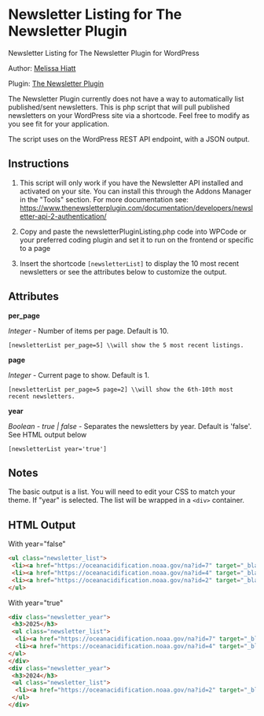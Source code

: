 # Newsletter Listing for The Newsletter Plugin
Newsletter Listing for The Newsletter Plugin for WordPress

Author: [Melissa Hiatt](mailto:melissa.hiatt@noaa.gov)

Plugin: [The Newsletter Plugin](https://www.thenewsletterplugin.com/) 

The Newsletter Plugin currently does not have a way to automatically list published/sent newsletters. This is php script that will pull published newsletters on your WordPress site via a shortcode.
Feel free to modify as you see fit for your application.

The script uses on the WordPress REST API endpoint, with a JSON output.

Instructions
----------

1. This script will only work if you have the Newsletter API installed and activated on your site.
You can install this through the Addons Manager in the "Tools" section. For more documentation see:
https://www.thenewsletterplugin.com/documentation/developers/newsletter-api-2-authentication/

3. Copy and paste the newsletterPluginListing.php code into WPCode or your preferred coding plugin and set it to run on the frontend or specific to a page

4. Insert the shortcode `[newsletterList]` to display the 10 most recent newsletters or see the attributes below to customize the output.

Attributes
--------- 
 __per_page__
 
*Integer* - Number of items per page. Default is 10.

` [newsletterList per_page=5] \\will show the 5 most recent listings. `
 
 __page__
 
*Integer* - Current page to show.  Default is 1.

`[newsletterList per_page=5 page=2] \\will show the 6th-10th most recent newsletters.`

__year__

*Boolean - true | false* - Separates the newsletters by year. Default is 'false'. See HTML output below

`[newsletterList year='true']` 


Notes
--------
The basic output is a list. You will need to edit your CSS to match your theme.
If "year" is selected. The list will be wrapped in a `<div>` container.


HTML Output
--------

With year="false"

```html
<ul class="newsletter_list">
 <li><a href="https://oceanacidification.noaa.gov/na?id=7" target="_blank">OAP Ocean Outlook - Summer 2025 Newsletter</a></li>
 <li><a href="https://oceanacidification.noaa.gov/na?id=4" target="_blank">OAP Ocean Outlook - Spring 2025 Newsletter</a></li>
 <li><a href="https://oceanacidification.noaa.gov/na?id=2" target="_blank">OAP Ocean Outlook - Fall 2024 Newsletter</a></li>
</ul>
```

With year="true"

```html
<div class="newsletter_year">
 <h3>2025</h3>
 <ul class="newsletter_list">
  <li><a href="https://oceanacidification.noaa.gov/na?id=7" target="_blank">OAP Ocean Outlook - Summer 2025 Newsletter</a></li>
  <li><a href="https://oceanacidification.noaa.gov/na?id=4" target="_blank">OAP Ocean Outlook - Spring 2025 Newsletter</a></li>
</ul>
</div>
<div class="newsletter_year">
 <h3>2024</h3>
 <ul class="newsletter_list">
  <li><a href="https://oceanacidification.noaa.gov/na?id=2" target="_blank">OAP Ocean Outlook - Fall 2024 Newsletter</a></li>
 </ul>
</div>
```



